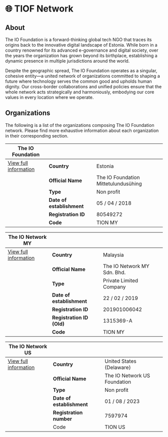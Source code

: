# 🌐 TIOF Network

## About

The IO Foundation is a forward-thinking global tech NGO that traces its origins back to the innovative digital landscape of Estonia. While born in a country renowned for its advanced e-governance and digital society, over the years the organization has grown beyond its birthplace, establishing a dynamic presence in multiple jurisdictions around the world.

Despite the geographic spread, The IO Foundation operates as a singular, cohesive entity—a united network of organizations committed to shaping a future where technology serves the common good and upholds human dignity. Our cross-border collaborations and unified policies ensure that the whole network acts strategically and harmoniously, embodying our core values in every location where we operate.

## Organizations

The following is a list of the organizations composing The IO Foundation network. Please find more exhaustive information about each organization in their corresponding section.

| The IO Foundation                                    |                           |                                      |
| ---------------------------------------------------- | ------------------------- | ------------------------------------ |
| [View full information](https://tiof.click/TIOFInfo) | **Country**               | Estonia                              |
|                                                      | **Official Name**         | The IO Foundation Mittetulundusühing |
|                                                      | **Type**                  | Non profit                           |
|                                                      | **Date of establishment** | 05 / 04 / 2018                       |
|                                                      | **Registration ID**       | 80549272                             |
|                                                      | **Code**                  | TION MY                              |



| The IO Network MY                                      |                           |                             |
| ------------------------------------------------------ | ------------------------- | --------------------------- |
| [View full information](https://tiof.click/TIONMYInfo) | **Country**               | Malaysia                    |
|                                                        | **Official Name**         | The IO Network MY Sdn. Bhd. |
|                                                        | **Type**                  | Private Limited Company     |
|                                                        | **Date of establishment** | 22 / 02 / 2019              |
|                                                        | **Registration ID**       | 201901006042                |
|                                                        | **Registration ID (Old)** | 1315369-A                   |
|                                                        | **Code**                  | TION MY                     |



| The IO Network US                                      |                           |                              |
| ------------------------------------------------------ | ------------------------- | ---------------------------- |
| [View full information](https://tiof.click/TIONUSInfo) | **Country**               | United States (Delaware)     |
|                                                        | **Official Name**         | The IO Network US Foundation |
|                                                        | **Type**                  | Non profit                   |
|                                                        | **Date of establishment** | 01 / 08 / 2023               |
|                                                        | **Registration number**   | 7597974                      |
|                                                        | Code                      | TION US                      |

